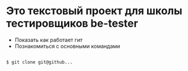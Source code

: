 # Это текстовый проект для школы тестировщиков be-tester

+ Показать как работает гит
+ Познакомиться с основными командами

```bash

$ git clone git@github...